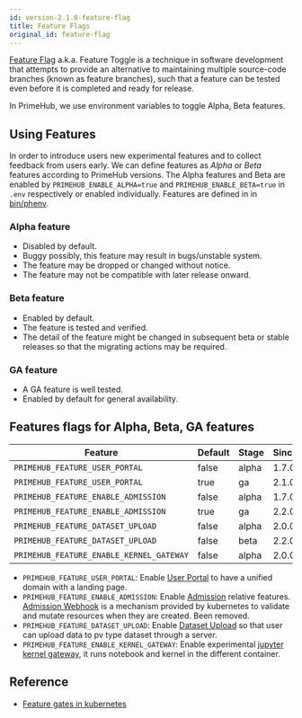 ```yaml
---
id: version-2.1.0-feature-flag
title: Feature Flags
original_id: feature-flag
---
```


[Feature Flag](https://en.wikipedia.org/wiki/Feature_toggle) a.k.a. Feature Toggle is a technique in software development that attempts to provide an alternative to maintaining multiple source-code branches (known as feature branches), such that a feature can be tested even before it is completed and ready for release.

In PrimeHub, we use environment variables to toggle Alpha, Beta features.

## Using Features

In order to introduce users new experimental features and to collect feedback from users early. We can define features as *Alpha* or *Beta* features according to PrimeHub versions. The Alpha features and Beta are enabled by `PRIMEHUB_ENABLE_ALPHA=true` and `PRIMEHUB_ENABLE_BETA=true` in `.env` respectively or enabled individually. Features are defined in in [bin/phenv](../../bin/phenv).

### Alpha feature

- Disabled by default.
- Buggy possibly, this feature may result in bugs/unstable system.
- The feature may be dropped or changed without notice.
- The feature may not be compatible with later release onward.

### Beta feature

- Enabled by default.
- The feature is tested and verified.
- The detail of the feature might be changed in subsequent beta or stable releases so that the migrating actions may be required.

### GA feature

- A GA feature is well tested.
- Enabled by default for general availability.

## Features flags for Alpha, Beta, GA features

Feature|Default|Stage|Since|
-------|-------|-----|-----|
`PRIMEHUB_FEATURE_USER_PORTAL`|false|alpha|1.7.0
`PRIMEHUB_FEATURE_USER_PORTAL`|true|ga|2.1.0
`PRIMEHUB_FEATURE_ENABLE_ADMISSION`|false|alpha|1.7.0
`PRIMEHUB_FEATURE_ENABLE_ADMISSION`|true|ga|2.2.0
`PRIMEHUB_FEATURE_DATASET_UPLOAD`|false|alpha|2.0.0
`PRIMEHUB_FEATURE_DATASET_UPLOAD`|false|beta|2.2.0
`PRIMEHUB_FEATURE_ENABLE_KERNEL_GATEWAY`|false|alpha|2.0.0

- `PRIMEHUB_FEATURE_USER_PORTAL`: Enable [User Portal](user-portal.md) to have a unified domain with a landing page.
- `PRIMEHUB_FEATURE_ENABLE_ADMISSION`: Enable [Admission](admission.md) relative features. [Admission Webhook](https://kubernetes.io/blog/2019/03/21/a-guide-to-kubernetes-admission-controllers/) is a mechanism provided by kubernetes to validate and mutate resources when they are created. Been removed.
- `PRIMEHUB_FEATURE_DATASET_UPLOAD`: Enable [Dataset Upload](dataset-upload.md) so that user can upload data to pv type dataset through a server.
- `PRIMEHUB_FEATURE_ENABLE_KERNEL_GATEWAY`: Enable experimental [jupyter kernel gateway](notebook-kernel-process.md), it runs notebook and kernel in the different container.

## Reference

- [Feature gates in kubernetes](https://kubernetes.io/docs/reference/command-line-tools-reference/feature-gates/)
